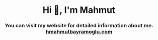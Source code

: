 
<h1 align="center">Hi 👋, I'm Mahmut</h1>
<h3 align="center">You can visit my website for detailed information about me. <br>  <a style:"    background: -webkit-linear-gradient(
45deg
, #09009f, #00ff95 80%);
    -webkit-background-clip: text;
    -webkit-text-fill-color: transparent;" href="https://hmahmutbayramoglu.com" target="_blank">hmahmutbayramoglu.com</a></h3>


 
 
